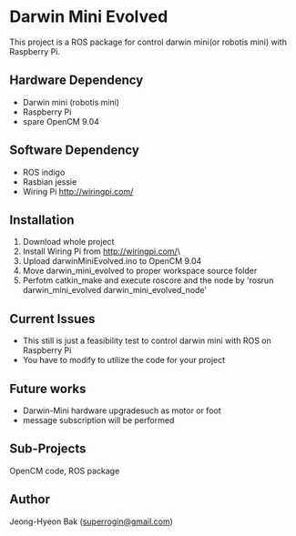 # Darwin Mini Evolved

This project is a ROS package for control darwin mini(or robotis mini) with Raspberry Pi.

## Hardware Dependency

 * Darwin mini (robotis mini)
 * Raspberry Pi
 * spare OpenCM 9.04

## Software Dependency

 * ROS indigo
 * Rasbian jessie
 * Wiring Pi <http://wiringpi.com/>

## Installation

 1. Download whole project
 2. Install Wiring Pi from <http://wiringpi.com/>\
 3. Upload darwinMiniEvolved.ino to OpenCM 9.04
 4. Move darwin_mini_evolved to proper workspace source folder
 5. Perfotm catkin_make and execute roscore and the node by 'rosrun darwin_mini_evolved darwin_mini_evolved_node'
 
## Current Issues

 * This still is just a feasibility test to control darwin mini with ROS on Raspberry Pi
 * You have to modify to utilize the code for your project
 
## Future works
 * Darwin-Mini hardware upgradesuch as motor or foot
 * message subscription will be performed

## Sub-Projects

OpenCM code, ROS package

## Author

Jeong-Hyeon Bak (superrogin@gmail.com)

